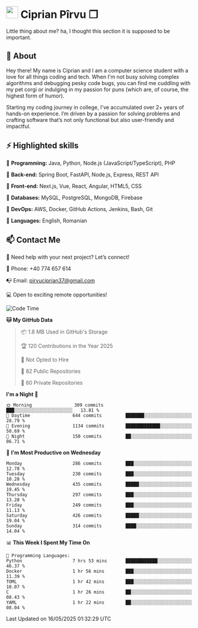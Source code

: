 # <img height="32px" src="https://user-images.githubusercontent.com/74038190/216122041-518ac897-8d92-4c6b-9b3f-ca01dcaf38ee.png"> Ciprian Pîrvu ❐ </h1>

Little thing about me? ha, I thought this section it is supposed to be important.

## 🧐 About

Hey there! My name is Ciprian and I am a computer science student with a love for all things coding and tech. When I'm not busy solving complex algorithms and debugging pesky code bugs, you can find me cuddling with my pet corgi or indulging in my passion for puns (which are, of course, the highest form of humor).

Starting my coding journey in college, I've accumulated over 2+ years of hands-on experience. I’m driven by a passion for solving problems and crafting software that’s not only functional but also user-friendly and impactful.


## ⚡ Highlighted skills

🎯 **Programming:** Java, Python, Node.js (JavaScript/TypeScript), PHP

🎯 **Back-end:** Spring Boot, FastAPI, Node.js, Express, REST API

🎯 **Front-end:** Next.js, Vue, React, Angular, HTML5, CSS

🎯 **Databases:** MySQL, PostgreSQL, MongoDB, Firebase

🎯 **DevOps:** AWS, Docker, GitHub Actions, Jenkins, Bash, Git

🎯 **Languages:** English, Romanian



## 📫 Contact Me

🤝 Need help with your next project? Let’s connect!

📱 Phone: +40 774 657 614

📭 Email: pirvuciprian37@gmail.com


💻 Open to exciting remote opportunities!

<!--START_SECTION:waka-->
![Code Time](http://img.shields.io/badge/Code%20Time-2%2C314%20hrs%2021%20mins-blue)

**🐱 My GitHub Data** 

> 📦 1.8 MB Used in GitHub's Storage 
 > 
> 🏆 120 Contributions in the Year 2025
 > 
> 🚫 Not Opted to Hire
 > 
> 📜 82 Public Repositories 
 > 
> 🔑 60 Private Repositories 
 > 
**I'm a Night 🦉** 

```text
🌞 Morning                309 commits         ███░░░░░░░░░░░░░░░░░░░░░░   13.81 % 
🌆 Daytime                644 commits         ███████░░░░░░░░░░░░░░░░░░   28.79 % 
🌃 Evening                1134 commits        █████████████░░░░░░░░░░░░   50.69 % 
🌙 Night                  150 commits         ██░░░░░░░░░░░░░░░░░░░░░░░   06.71 % 
```
📅 **I'm Most Productive on Wednesday** 

```text
Monday                   286 commits         ███░░░░░░░░░░░░░░░░░░░░░░   12.78 % 
Tuesday                  230 commits         ███░░░░░░░░░░░░░░░░░░░░░░   10.28 % 
Wednesday                435 commits         █████░░░░░░░░░░░░░░░░░░░░   19.45 % 
Thursday                 297 commits         ███░░░░░░░░░░░░░░░░░░░░░░   13.28 % 
Friday                   249 commits         ███░░░░░░░░░░░░░░░░░░░░░░   11.13 % 
Saturday                 426 commits         █████░░░░░░░░░░░░░░░░░░░░   19.04 % 
Sunday                   314 commits         ████░░░░░░░░░░░░░░░░░░░░░   14.04 % 
```


📊 **This Week I Spent My Time On** 

```text
💬 Programming Languages: 
Python                   7 hrs 53 mins       ████████████░░░░░░░░░░░░░   46.37 % 
Docker                   1 hr 56 mins        ███░░░░░░░░░░░░░░░░░░░░░░   11.39 % 
TOML                     1 hr 42 mins        ███░░░░░░░░░░░░░░░░░░░░░░   10.07 % 
C                        1 hr 26 mins        ██░░░░░░░░░░░░░░░░░░░░░░░   08.43 % 
YAML                     1 hr 22 mins        ██░░░░░░░░░░░░░░░░░░░░░░░   08.04 % 
```


 Last Updated on 16/05/2025 01:32:29 UTC
<!--END_SECTION:waka-->
